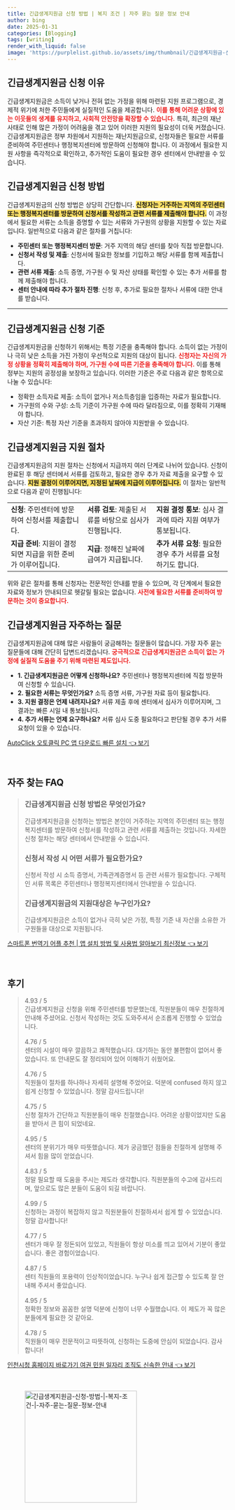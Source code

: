 ```yaml
---
title: 긴급생계지원금 신청 방법 | 복지 조건 | 자주 묻는 질문 정보 안내
author: bing
date: 2025-01-31
categories: [Blogging]
tags: [writing]
render_with_liquid: false
image: 'https://purplelist.github.io/assets/img/thumbnail/긴급생계지원금-신청-방법-|-복지-조건-|-자주-묻는-질문-정보-안내.webp'
---
```



<h2 id='긴급생계지원금_신청이유'>긴급생계지원금 신청 이유</h2>

<p>긴급생계지원금은 소득이 낮거나 전혀 없는 가정을 위해 마련된 지원 프로그램으로, 경제적 위기에 처한 주민들에게 실질적인 도움을 제공합니다. <b><span style="color: #ee2323;">이를 통해 어려운 상황에 있는 이웃들의 생계를 유지하고, 사회적 안전망을 확장할 수 있습니다.</span></b> 특히, 최근의 재난 사태로 인해 많은 가정이 어려움을 겪고 있어 이러한 지원의 필요성이 더욱 커졌습니다. 긴급생계지원금은 정부 차원에서 지원하는 재난지원금으로, 신청자들은 필요한 서류를 준비하여 주민센터나 행정복지센터에 방문하여 신청해야 합니다. 이 과정에서 필요한 지원 사항을 즉각적으로 확인하고, 추가적인 도움이 필요한 경우 센터에서 안내받을 수 있습니다.</p>

<h2 id='긴급생계지원금_신청방법'>긴급생계지원금 신청 방법</h2>

<p>긴급생계지원금의 신청 방법은 상당히 간단합니다. <b><span style="background-color: #ffe066;">신청자는 거주하는 지역의 주민센터 또는 행정복지센터를 방문하여 신청서를 작성하고 관련 서류를 제출해야 합니다.</span></b> 이 과정에서 필요한 서류는 소득을 증명할 수 있는 서류와 가구원의 상황을 지원할 수 있는 자료입니다. 일반적으로 다음과 같은 절차를 거칩니다:</p>

<ul>
    <li><b>주민센터 또는 행정복지센터 방문</b>: 거주 지역의 해당 센터를 찾아 직접 방문합니다.</li>
    <li><b>신청서 작성 및 제출</b>: 신청서에 필요한 정보를 기입하고 해당 서류를 함께 제출합니다.</li>
    <li><b>관련 서류 제출</b>: 소득 증명, 가구원 수 및 자산 상태를 확인할 수 있는 추가 서류를 함께 제출해야 합니다.</li>
    <li><b>센터 안내에 따라 추가 절차 진행</b>: 신청 후, 추가로 필요한 절차나 서류에 대한 안내를 받습니다.</li>
</ul>

<hr />

<h2 id='긴급생계지원금_신청기준'>긴급생계지원금 신청 기준</h2>

<p>긴급생계지원금을 신청하기 위해서는 특정 기준을 충족해야 합니다. 소득이 없는 가정이나 극히 낮은 소득을 가진 가정이 우선적으로 지원의 대상이 됩니다. <b><span style="color: #ee2323;">신청자는 자신의 가정 상황을 정확히 제출해야 하며, 가구원 수에 따른 기준을 충족해야 합니다.</span></b> 이를 통해 정부는 지원의 공정성을 보장하고 있습니다. 이러한 기준은 주로 다음과 같은 항목으로 나눌 수 있습니다:</p>

<ul>
    <li>정확한 소득자료 제출: 소득이 없거나 저소득층임을 입증하는 자료가 필요합니다.</li>
    <li>가구원의 수와 구성: 소득 기준이 가구원 수에 따라 달라짐으로, 이를 정확히 기재해야 합니다.</li>
    <li>자산 기준: 특정 자산 기준을 초과하지 않아야 지원받을 수 있습니다.</li>
</ul>

<h2 id='긴급생계지원금_지원절차'>긴급생계지원금 지원 절차</h2>

<p>긴급생계지원금의 지원 절차는 신청에서 지급까지 여러 단계로 나뉘어 있습니다. 신청이 완료된 후 해당 센터에서 서류를 검토하고, 필요한 경우 추가 자료 제출을 요구할 수 있습니다. <b><span style="background-color: #ffe066;">지원 결정이 이루어지면, 지정된 날짜에 지급이 이루어집니다.</span></b> 이 절차는 일반적으로 다음과 같이 진행됩니다:</p>

<table>
    <tr>
        <td><b>신청</b>: 주민센터에 방문하여 신청서를 제출합니다.</td>
        <td><b>서류 검토</b>: 제출된 서류를 바탕으로 심사가 진행됩니다.</td>
        <td><b>지원 결정 통보</b>: 심사 결과에 따라 지원 여부가 통보됩니다.</td>
    </tr>
    <tr>
        <td><b>지급 준비</b>: 지원이 결정되면 지급을 위한 준비가 이루어집니다.</td>
        <td><b>지급</b>: 정해진 날짜에 급여가 지급됩니다.</td>
        <td><b>추가 서류 요청</b>: 필요한 경우 추가 서류를 요청하기도 합니다.</td>
    </tr>
</table>

<p>위와 같은 절차를 통해 신청자는 전문적인 안내를 받을 수 있으며, 각 단계에서 필요한 자료와 정보가 안내되므로 헷갈릴 필요는 없습니다. <b><span style="color: #ee2323;">사전에 필요한 서류를 준비하여 방문하는 것이 중요합니다.</span></b></p>

<h2 id='긴급생계지원금_자주하는질문'>긴급생계지원금 자주하는 질문</h2>

<p>긴급생계지원금에 대해 많은 사람들이 궁금해하는 질문들이 많습니다. 가장 자주 묻는 질문들에 대해 간단히 답변드리겠습니다. <b><span style="color: #ee2323;">궁극적으로 긴급생계지원금은 소득이 없는 가정에 실질적 도움을 주기 위해 마련된 제도입니다.</span></b></p>

<ul>
    <li><b>1. 긴급생계지원금은 어떻게 신청하나요?</b> 주민센터나 행정복지센터에 직접 방문하여 신청할 수 있습니다.</li>
    <li><b>2. 필요한 서류는 무엇인가요?</b> 소득 증명 서류, 가구원 자료 등이 필요합니다.</li>
    <li><b>3. 지원 결정은 언제 내려지나요?</b> 서류 제출 후에 센터에서 심사가 이루어지며, 그 결과는 빠른 시일 내 통보됩니다.</li>
    <li><b>4. 추가 서류는 언제 요구하나요?</b> 서류 심사 도중 필요하다고 판단될 경우 추가 서류 요청이 있을 수 있습니다.</li>
</ul>


<p><a class="click-button" title="AutoClick 오토클릭 PC 앱 다운로드 빠른 설치" href="https://purplelist.github.io/posts/AutoClick-%EC%98%A4%ED%86%A0%ED%81%B4%EB%A6%AD-PC-%EC%95%B1-%EB%8B%A4%EC%9A%B4%EB%A1%9C%EB%93%9C-%EB%B9%A0%EB%A5%B8-%EC%84%A4%EC%B9%98/" rel="dofollow">AutoClick 오토클릭 PC 앱 다운로드 빠른 설치 👈 보기</a></p><br>
<h2 id='자주_찾는_FAQ'>자주 찾는 FAQ</h2>
<div itemscope="" itemtype="https://schema.org/FAQPage"> 
<blockquote> 
<div itemscope="" itemprop="mainEntity" itemtype="https://schema.org/Question"> 
<h3 itemprop="name">긴급생계지원금 신청 방법은 무엇인가요?</h3> 
<div itemscope="" itemprop="acceptedAnswer" itemtype="https://schema.org/Answer"> 
<span itemprop="text"> 
<p>긴급생계지원금을 신청하는 방법은 본인이 거주하는 지역의 주민센터 또는 행정복지센터를 방문하여 신청서를 작성하고 관련 서류를 제출하는 것입니다. 자세한 신청 절차는 해당 센터에서 안내받을 수 있습니다.</p> 
</span> 
</div> 
</div> 

<div itemscope="" itemprop="mainEntity" itemtype="https://schema.org/Question"> 
<h3 itemprop="name">신청서 작성 시 어떤 서류가 필요한가요?</h3> 
<div itemscope="" itemprop="acceptedAnswer" itemtype="https://schema.org/Answer"> 
<span itemprop="text"> 
<p>신청서 작성 시 소득 증명서, 가족관계증명서 등 관련 서류가 필요합니다. 구체적인 서류 목록은 주민센터나 행정복지센터에서 안내받을 수 있습니다.</p> 
</span> 
</div> 
</div> 

<div itemscope="" itemprop="mainEntity" itemtype="https://schema.org/Question"> 
<h3 itemprop="name">긴급생계지원금의 지원대상은 누구인가요?</h3> 
<div itemscope="" itemprop="acceptedAnswer" itemtype="https://schema.org/Answer"> 
<span itemprop="text"> 
<p>긴급생계지원금은 소득이 없거나 극히 낮은 가정, 특정 기준 내 자산을 소유한 가구원들을 대상으로 지원됩니다.</p> 
</span> 
</div> 
</div> 
</blockquote> 
</div>
<p><a class="click-button" title="스마트폰 번역기 어플 추천 | 앱 설치 방법 및 사용법 알아보기 최신정보" href="https://purplelist.github.io/posts/%EC%8A%A4%EB%A7%88%ED%8A%B8%ED%8F%B0-%EB%B2%88%EC%97%AD%EA%B8%B0-%EC%96%B4%ED%94%8C-%EC%B6%94%EC%B2%9C-%EC%95%B1-%EC%84%A4%EC%B9%98-%EB%B0%A9%EB%B2%95-%EB%B0%8F-%EC%82%AC%EC%9A%A9%EB%B2%95-%EC%95%8C%EC%95%84%EB%B3%B4%EA%B8%B0-%EC%B5%9C%EC%8B%A0%EC%A0%95%EB%B3%B4/" rel="dofollow">스마트폰 번역기 어플 추천 | 앱 설치 방법 및 사용법 알아보기 최신정보 👈 보기</a></p><br>
<h2 id='후기'>후기</h2>
<div itemscope itemtype="https://schema.org/Product">
  <blockquote>
  <div itemprop="review" itemscope itemtype="https://schema.org/Review">
      <div itemprop="reviewRating" itemscope itemtype="https://schema.org/Rating"> <span itemprop="ratingValue">4.93</span> / <span itemprop="bestRating">5</span> </div>
      <span itemprop="reviewBody">긴급생계지원금 신청을 위해 주민센터를 방문했는데, 직원분들이 매우 친절하게 안내해 주셨어요. 신청서 작성하는 것도 도와주셔서 순조롭게 진행할 수 있었습니다.</span>
  </div>
  <br>
  <div itemprop="review" itemscope itemtype="https://schema.org/Review">
      <div itemprop="reviewRating" itemscope itemtype="https://schema.org/Rating"> <span itemprop="ratingValue">4.76</span> / <span itemprop="bestRating">5</span> </div>
      <span itemprop="reviewBody">센터의 시설이 매우 깔끔하고 쾌적했습니다. 대기하는 동안 불편함이 없어서 좋았습니다. 또 안내문도 잘 정리되어 있어 이해하기 쉬웠어요.</span>
  </div>
  <br>
  <div itemprop="review" itemscope itemtype="https://schema.org/Review">
      <div itemprop="reviewRating" itemscope itemtype="https://schema.org/Rating"> <span itemprop="ratingValue">4.76</span> / <span itemprop="bestRating">5</span> </div>
      <span itemprop="reviewBody">직원들이 절차를 하나하나 자세히 설명해 주었어요. 덕분에 confused 하지 않고 쉽게 신청할 수 있었습니다. 정말 감사드립니다!</span>
  </div>
  <br>
  <div itemprop="review" itemscope itemtype="https://schema.org/Review">
      <div itemprop="reviewRating" itemscope itemtype="https://schema.org/Rating"> <span itemprop="ratingValue">4.75</span> / <span itemprop="bestRating">5</span> </div>
      <span itemprop="reviewBody">신청 절차가 간단하고 직원분들이 매우 친절했습니다. 어려운 상황이었지만 도움을 받아서 큰 힘이 되었네요.</span>
  </div>
  <br>
  <div itemprop="review" itemscope itemtype="https://schema.org/Review">
      <div itemprop="reviewRating" itemscope itemtype="https://schema.org/Rating"> <span itemprop="ratingValue">4.95</span> / <span itemprop="bestRating">5</span> </div>
      <span itemprop="reviewBody">센터의 분위기가 매우 따뜻했습니다. 제가 궁금했던 점들을 친절하게 설명해 주셔서 힘을 많이 얻었습니다.</span>
  </div>
  <br>
  <div itemprop="review" itemscope itemtype="https://schema.org/Review">
      <div itemprop="reviewRating" itemscope itemtype="https://schema.org/Rating"> <span itemprop="ratingValue">4.83</span> / <span itemprop="bestRating">5</span> </div>
      <span itemprop="reviewBody">정말 필요할 때 도움을 주시는 제도라 생각합니다. 직원분들의 수고에 감사드리며, 앞으로도 많은 분들이 도움이 되길 바랍니다.</span>
  </div>
  <br>
  <div itemprop="review" itemscope itemtype="https://schema.org/Review">
      <div itemprop="reviewRating" itemscope itemtype="https://schema.org/Rating"> <span itemprop="ratingValue">4.99</span> / <span itemprop="bestRating">5</span> </div>
      <span itemprop="reviewBody">신청하는 과정이 복잡하지 않고 직원분들이 친절하셔서 쉽게 할 수 있었습니다. 정말 감사합니다!</span>
  </div>
  <br>
  <div itemprop="review" itemscope itemtype="https://schema.org/Review">
      <div itemprop="reviewRating" itemscope itemtype="https://schema.org/Rating"> <span itemprop="ratingValue">4.77</span> / <span itemprop="bestRating">5</span> </div>
      <span itemprop="reviewBody">센터가 매우 잘 정돈되어 있었고, 직원들이 항상 미소를 띄고 있어서 기분이 좋았습니다. 좋은 경험이었습니다.</span>
  </div>
  <br>
  <div itemprop="review" itemscope itemtype="https://schema.org/Review">
      <div itemprop="reviewRating" itemscope itemtype="https://schema.org/Rating"> <span itemprop="ratingValue">4.87</span> / <span itemprop="bestRating">5</span> </div>
      <span itemprop="reviewBody">센터 직원들의 포용력이 인상적이었습니다. 누구나 쉽게 접근할 수 있도록 잘 안내해 주셔서 좋았습니다.</span>
  </div>
  <br>
  <div itemprop="review" itemscope itemtype="https://schema.org/Review">
      <div itemprop="reviewRating" itemscope itemtype="https://schema.org/Rating"> <span itemprop="ratingValue">4.95</span> / <span itemprop="bestRating">5</span> </div>
      <span itemprop="reviewBody">정확한 정보와 꼼꼼한 설명 덕분에 신청이 너무 수월했습니다. 이 제도가 꼭 많은 분들에게 필요한 것 같아요.</span>
  </div>
  <br>
  <div itemprop="review" itemscope itemtype="https://schema.org/Review">
      <div itemprop="reviewRating" itemscope itemtype="https://schema.org/Rating"> <span itemprop="ratingValue">4.78</span> / <span itemprop="bestRating">5</span> </div>
      <span itemprop="reviewBody">직원들이 매우 전문적이고 따뜻하여, 신청하는 도중에 안심이 되었습니다. 감사합니다!</span>
  </div>
  </blockquote>
</div>
<p><a class="click-button" title="인천시청 홈페이지 바로가기 여권 민원 일자리 조직도 신속한 안내" href="https://purplelist.github.io/posts/%EC%9D%B8%EC%B2%9C%EC%8B%9C%EC%B2%AD-%ED%99%88%ED%8E%98%EC%9D%B4%EC%A7%80-%EB%B0%94%EB%A1%9C%EA%B0%80%EA%B8%B0-%EC%97%AC%EA%B6%8C-%EB%AF%BC%EC%9B%90-%EC%9D%BC%EC%9E%90%EB%A6%AC-%EC%A1%B0%EC%A7%81%EB%8F%84-%EC%8B%A0%EC%86%8D%ED%95%9C-%EC%95%88%EB%82%B4/" rel="dofollow">인천시청 홈페이지 바로가기 여권 민원 일자리 조직도 신속한 안내 👈 보기</a></p><br>
<figure class="image"><img src="https://purplelist.github.io/assets/img/thumbnail/긴급생계지원금-신청-방법-|-복지-조건-|-자주-묻는-질문-정보-안내.webp" alt="긴급생계지원금-신청-방법-|-복지-조건-|-자주-묻는-질문-정보-안내" width="256" height="256"></figure>